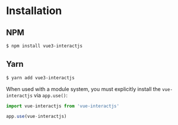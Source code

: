 # Installation

## NPM

```sh
$ npm install vue3-interactjs
```

## Yarn

```sh
$ yarn add vue3-interactjs
```

When used with a module system, you must explicitly install the `vue-interactjs` via `app.use()`:

```javascript
import vue-interactjs from 'vue-interactjs'

app.use(vue-interactjs)
```
